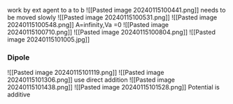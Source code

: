 work by ext agent to a to b
![[Pasted image 20240115100441.png]]
needs to be moved slowly
![[Pasted image 20240115100531.png]]
![[Pasted image 20240115100548.png]]
A=infinity,Va =0
![[Pasted image 20240115100710.png]]
![[Pasted image 20240115100804.png]]
 ![[Pasted image 20240115101005.jpg]]
### Dipole
![[Pasted image 20240115101119.png]]
![[Pasted image 20240115101306.png]]
use direct addition
![[Pasted image 20240115101438.png]]
![[Pasted image 20240115101528.png]]
Potential is additive
